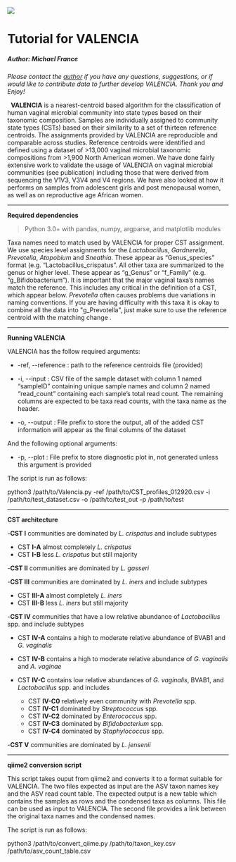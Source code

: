 ![](https://github.com/ravel-lab/VALENCIA/blob/master/valencia_logo.png)
# Tutorial for VALENCIA

##### Author: Michael France

*Please contact the [author](mailto:mfrance@som.umaryland.edu?subject=[GitHub]%20VALENCIA) if you have any questions, suggestions, or if would like to contribute data to further develop VALENCIA. Thank you and Enjoy!*

&nbsp;
**VALENCIA** is a nearest-centroid based algorithm for the classification of human vaginal microbial community into state types based on their taxonomic composition. Samples are individually assigned to community state types (CSTs) based on their similarity to a set of thirteen reference centroids. The assignments provided by VALENCIA are reproducible and comparable across studies. Reference centroids were identified and defined using a dataset of >13,000 vaginal microbial taxonomic compositions from >1,900 North American women. We have done fairly extensive work to validate the usage of VALENCIA on vaginal microbial communities (see publication) including those that were derived from sequencing the V1V3, V3V4 and V4 regions. We have also looked at how it performs on samples from adolescent girls and post menopausal women, as well as on reproductive age African women. 

---
**Required dependencies** 

> Python 3.0+ with pandas, numpy, argparse, and matplotlib modules


Taxa names need to match used by VALENCIA for proper CST assignment. We use species level assignments for the *Lactobacillus*, *Gardnerella*, *Prevotella*, *Atopobium* and *Sneathia*. These appear as “Genus_species” format (e.g. “Lactobacillus_crispatus”. All other taxa are summarized to the genus or higher level. These appear as “g_Genus” or “f_Family” (e.g. “g_Bifidobacterium”). It is important that the major vaginal taxa’s names match the reference. This includes any critical in the definition of a CST, which appear below. *Prevotella* often causes problems due variations in naming conventions. If you are having difficulty with this taxa it is okay to combine all the data into "g_Prevotella", just make sure to use the reference centroid with the matching change .

---
**Running VALENCIA** 

VALENCIA has the follow required arguments: 

- -ref, --reference : path to the reference centroids file (provided)

- -i, --input : CSV file of the sample dataset with column 1 named “sampleID” containing unique sample names and column 2 named “read_count” containing each sample’s total read count. The remaining columns are expected to be taxa read counts, with the taxa name as the header.

- -o, --output : File prefix to store the output, all of the added CST information will appear as the final columns of the dataset

And the following optional arguments:
- -p, --plot : File prefix to store diagnostic plot in, not generated unless this argument is provided

The script is run as follows:
 
python3 /path/to/Valencia.py -ref /path/to/CST_profiles_012920.csv -i /path/to/test_dataset.csv -o /path/to/test_out -p /path/to/test
 
 
---
**CST architecture** 

-**CST I** communities are dominated by *L. crispatus* and include subtypes
  - CST **I-A** almost completely *L. crispatus*
  - CST **I-B** less *L. crispatus* but still majority

-**CST II** communities are dominated by *L. gasseri*

-**CST III** communities are dominated by *L. iners* and include subtypes
  - CST **III-A** almost completely *L. iners*
  - CST **III-B** less *L. iners* but still majority

-**CST IV** communities that have a low relative abundance of *Lactobacillus* spp. and include subtypes
  - CST **IV-A** contains a high to moderate relative abundance of BVAB1 and *G. vaginalis*
  - CST **IV-B** contains a high to moderate relative abundance of *G. vaginalis* and *A. vaginae* 
  - CST **IV-C** contains low relative abundances of *G. vaginalis*, BVAB1, and *Lactobacillus* spp. and includes
  
      - CST **IV-C0** relatively even community with *Prevotella* spp.
      - CST **IV-C1** dominated by *Streptococcus* spp.
      - CST **IV-C2** dominated by *Enterococcus* spp.
      - CST **IV-C3** dominated by *Bifidobacterium* spp.
      - CST **IV-C4** dominated by *Staphylococcus* spp.

-**CST V** communities are dominated by *L. jensenii*

---
**qiime2 conversion script**

This script takes ouput from qiime2 and converts it to a format suitable for VALENCIA. The two files expected as input are the ASV taxon names key and the ASV read count table. The expected output is a new table which contains the samples as rows and the condensed taxa as columns. This file can be used as input to VALENCIA. The second file provides a link between the original taxa names and the condensed names.

The script is run as follows:

python3 /path/to/convert_qiime.py /path/to/taxon_key.csv /path/to/asv_count_table.csv 


